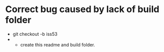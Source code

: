 # Correct bug caused by lack of build folder

- git checkout -b iss53
- - create this readme and build folder.
